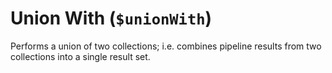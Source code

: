 # Union With (`$unionWith`)

Performs a union of two collections; i.e. combines pipeline results from two collections into a single result set.